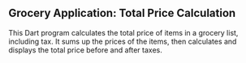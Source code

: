 ## Grocery Application: Total Price Calculation
This Dart program calculates the total price of items in a grocery list, including tax. It sums up the prices of the items, then calculates and displays the total price before and after taxes.
